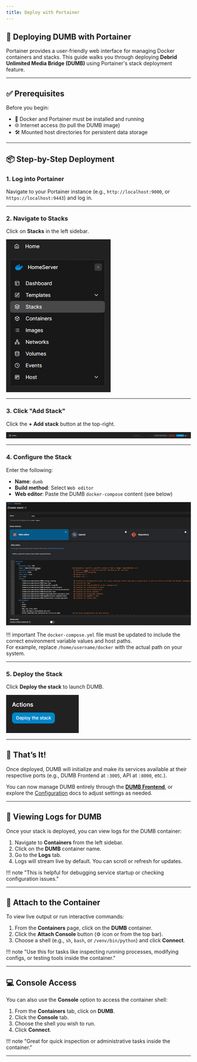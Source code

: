 ```yaml
---
title: Deploy with Portainer
---
```


## 🚢 Deploying DUMB with Portainer

Portainer provides a user-friendly web interface for managing Docker containers and stacks. This guide walks you through deploying **Debrid Unlimited Media Bridge (DUMB)** using Portainer's stack deployment feature.

---

## ✅ Prerequisites

Before you begin:

- 🐳 Docker and Portainer must be installed and running
- 🌐 Internet access (to pull the DUMB image)
- 🛠️ Mounted host directories for persistent data storage

---

## 📦 Step-by-Step Deployment

### 1. Log into Portainer

Navigate to your Portainer instance (e.g., `http://localhost:9000`, or `https://localhost:9443`) and log in.

---

### 2. Navigate to Stacks

Click on **Stacks** in the left sidebar.

![Stacks Sidebar](../assets/images/portainer/stacks.PNG)

---

### 3. Click "Add Stack"

Click the **+ Add stack** button at the top-right.

![Add Stack](../assets/images/portainer/add_stack.PNG)

---

### 4. Configure the Stack

Enter the following:

- **Name**: `dumb`
- **Build method**: Select `Web editor`
- **Web editor**: Paste the DUMB `docker-compose` content (see below)

![Create Stack](../assets/images/portainer/create_stack.PNG)

!!! important
    The `docker-compose.yml` file must be updated to include the correct environment variable values and host paths.  
    For example, replace `/home/username/docker` with the actual path on your system.


---

### 5. Deploy the Stack

Click **Deploy the stack** to launch DUMB.

![Deploy the Stack](../assets/images/portainer/deploy_the_stack.PNG)

---

## 🎉 That’s It!

Once deployed, DUMB will initialize and make its services available at their respective ports (e.g., DUMB Frontend at `:3005`, API at `:8000`, etc.).

You can now manage DUMB entirely through the **[DUMB Frontend](../services/dumb-frontend.md)**, or explore the [Configuration](../features/configuration.md) docs to adjust settings as needed.

---

## 📄 Viewing Logs for DUMB

Once your stack is deployed, you can view logs for the DUMB container:

1. Navigate to **Containers** from the left sidebar.
2. Click on the **DUMB** container name.
3. Go to the **Logs** tab.
4. Logs will stream live by default. You can scroll or refresh for updates.

!!! note "This is helpful for debugging service startup or checking configuration issues."

---

## 🔗 Attach to the Container

To view live output or run interactive commands:

1. From the **Containers** page, click on the **DUMB** container.
2. Click the **Attach Console** button (⚙️ icon or from the top bar).
3. Choose a shell (e.g., `sh`, `bash`, or `/venv/bin/python`) and click **Connect**.

!!! note "Use this for tasks like inspecting running processes, modifying configs, or testing tools inside the container."

---

## 💻 Console Access

You can also use the **Console** option to access the container shell:

1. From the **Containers** tab, click on **DUMB**.
2. Click the **Console** tab.
3. Choose the shell you wish to run.
4. Click **Connect**.

!!! note "Great for quick inspection or administrative tasks inside the container."

---